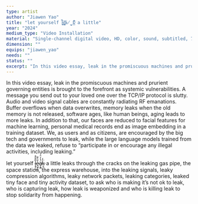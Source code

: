 ```yaml
---
type: artist
author: "Jiawen Yao"
title: "let yourself l̴͓̥̠̼̏̑̃̂̂͘ḛ̷̺̟͓͈̜̓̋̍̄̆ä̸̞̝̳́̾̓̈̾k̷͎̰̓̒͘ a little"
year: "2024"
medium_type: "Video Installation"
material: "Single-channel digital video, HD, color, sound, subtitled, 7'49''."
dimension: ""
equips: "jiawen_yao"
needs: ""
status: ""
excerpt: "In this video essay, leak in the promiscuous machines and prurient governing entities is brought to the forefront as systemic vulnerabilities. A message you send out to your loved one over the TCP/IP protocol is slutty. Audio and video signal cables are constantly radiating RF emanations..."
---
```

In this video essay, leak in the promiscuous machines and prurient governing entities is brought to the forefront as systemic vulnerabilities. A message you send out to your loved one over the TCP/IP protocol is slutty. Audio and video signal cables are constantly radiating RF emanations. Buffer overflows when data overwrites, memory leaks when the old memory is not released, software ages, like human beings, aging leads to more leaks. In addition to that, our faces are reduced to facial features for machine learning, personal medical records end as image embedding in a training dataset. We, as users and as citizens, are encouraged by the big tech and governments to leak, while the large language models trained from the data we leaked, refuse to “participate in or encourage any illegal activities, including leaking.”

let yourself l̴͓̥̠̼̏̑̃̂̂͘ḛ̷̺̟͓͈̜̓̋̍̄̆ä̸̞̝̳́̾̓̈̾k̷͎̰̓̒͘ a little leaks through the cracks on the leaking gas pipe, the space station, the express warehouse, into the leaking signals, leaky compression algorithms, leaky network packets, leaking categories, leaked tiny face and tiny activity dataset, to ask who is making it’s not ok to leak, who is capturing leak, how leak is weaponized and who is killing leak to stop solidarity from happening.
